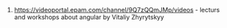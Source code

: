 1. https://videoportal.epam.com/channel/9Q7zQQmJMp/videos - lecturs and workshops about angular by  Vitaliy Zhyrytskyy
